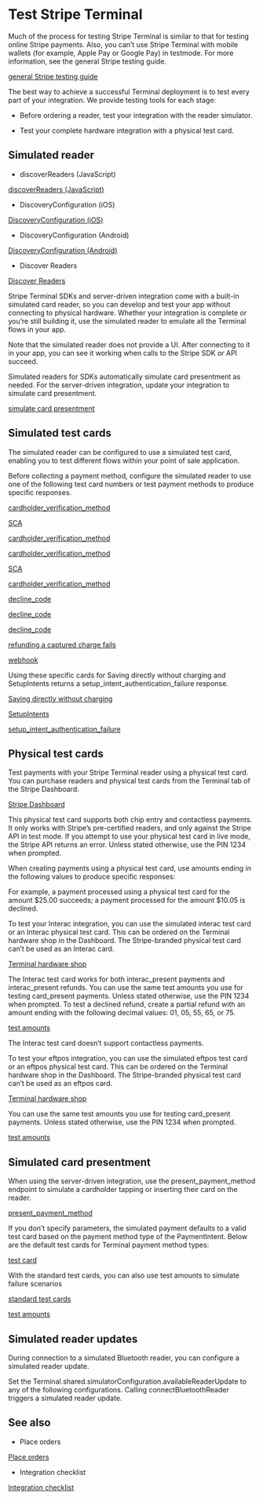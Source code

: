 # Test Stripe Terminal

Much of the process for testing Stripe Terminal is similar to that for testing online Stripe payments. Also, you can’t use Stripe Terminal with mobile wallets (for example, Apple Pay or Google Pay) in testmode. For more information, see the general Stripe testing guide.

[general Stripe testing guide](/testing)

The best way to achieve a successful Terminal deployment is to test every part of your integration. We provide testing tools for each stage:

- Before ordering a reader, test your integration with the reader simulator.

- Test your complete hardware integration with a physical test card.

## Simulated reader

- discoverReaders (JavaScript)

[discoverReaders (JavaScript)](/terminal/references/api/js-sdk#discover-readers)

- DiscoveryConfiguration (iOS)

[DiscoveryConfiguration (iOS)](https://stripe.dev/stripe-terminal-ios/docs/Classes/SCPDiscoveryConfiguration.html)

- DiscoveryConfiguration (Android)

[DiscoveryConfiguration (Android)](https://stripe.dev/stripe-terminal-android/external/com.stripe.stripeterminal.external.models/-discovery-configuration/index.html)

- Discover Readers

[Discover Readers](/api/terminal/readers/list)

Stripe Terminal SDKs and server-driven integration come with a built-in simulated card reader, so you can develop and test your app without connecting to physical hardware. Whether your integration is complete or you’re still building it, use the simulated reader to emulate all the Terminal flows in your app.

Note that the simulated reader does not provide a UI. After connecting to it in your app, you can see it working when calls to the Stripe SDK or API succeed.

Simulated readers for SDKs automatically simulate card presentment as needed. For the server-driven integration, update your integration to simulate card presentment.

[simulate card presentment](/terminal/references/testing#simulated-card-presentment)

## Simulated test cards

The simulated reader can be configured to use a simulated test card, enabling you to test different flows within your point of sale application.

Before collecting a payment method, configure the simulated reader to use one of the following test card numbers or test payment methods to produce specific responses.

[cardholder_verification_method](/api/charges/object#charge_object-payment_method_details-card_present-receipt-cardholder_verification_method)

[SCA](/strong-customer-authentication)

[cardholder_verification_method](/api/charges/object#charge_object-payment_method_details-card_present-receipt-cardholder_verification_method)

[cardholder_verification_method](/api/charges/object#charge_object-payment_method_details-card_present-receipt-cardholder_verification_method)

[SCA](/strong-customer-authentication)

[cardholder_verification_method](/api/charges/object#charge_object-payment_method_details-card_present-receipt-cardholder_verification_method)

[decline_code](/declines/codes)

[decline_code](/declines/codes)

[decline_code](/declines/codes)

[refunding a captured charge fails](/refunds#failed-refunds)

[webhook](/api/events/types#event_types-charge.refund.updated)

Using these specific cards for Saving directly without charging and SetupIntents returns a setup_intent_authentication_failure response.

[Saving directly without charging](/terminal/features/saving-cards/save-cards-directly)

[SetupIntents](/api/setup_intents)

[setup_intent_authentication_failure](/error-codes#setup-intent-authentication-failure)

## Physical test cards

Test payments with your Stripe Terminal reader using a physical test card. You can purchase readers and physical test cards from the Terminal tab of the Stripe Dashboard.

[Stripe Dashboard](https://dashboard.stripe.com/terminal/shop)

This physical test card supports both chip entry and contactless payments. It only works with Stripe’s pre-certified readers, and only against the Stripe API in test mode. If you attempt to use your physical test card in live mode, the Stripe API returns an error. Unless stated otherwise, use the PIN 1234 when prompted.

When creating payments using a physical test card, use amounts ending in the following values to produce specific responses:

For example, a payment processed using a physical test card for the amount $25.00 succeeds; a payment processed for the amount $10.05 is declined.

To test your Interac integration, you can use the simulated interac test card or an Interac physical test card. This can be ordered on the Terminal hardware shop in the Dashboard. The Stripe-branded physical test card can’t be used as an Interac card.

[Terminal hardware shop](https://dashboard.stripe.com/terminal/shop)

The Interac test card works for both interac_present payments and interac_present refunds. You can use the same test amounts you use for testing card_present payments. Unless stated otherwise, use the PIN 1234 when prompted. To test a declined refund, create a partial refund with an amount ending with the following decimal values: 01, 05, 55, 65, or 75.

[test amounts](/terminal/references/testing#physical-test-cards)

The Interac test card doesn’t support contactless payments.

To test your eftpos integration, you can use the simulated eftpos test card or an eftpos physical test card. This can be ordered on the Terminal hardware shop in the Dashboard. The Stripe-branded physical test card can’t be used as an eftpos card.

[Terminal hardware shop](https://dashboard.stripe.com/terminal/shop)

You can use the same test amounts you use for testing card_present payments. Unless stated otherwise, use the PIN 1234 when prompted.

[test amounts](/terminal/references/testing#physical-test-cards)

## Simulated card presentment

When using the server-driven integration, use the present_payment_method endpoint to simulate a cardholder tapping or inserting their card on the reader.

[present_payment_method](/api/terminal/readers/present_payment_method)

If you don’t specify parameters, the simulated payment defaults to a valid test card based on the payment method type of the PaymentIntent. Below are the default test cards for Terminal payment method types:

[test card](/terminal/references/testing#standard-test-cards)

With the standard test cards, you can also use test amounts to simulate failure scenarios

[standard test cards](/terminal/references/testing#standard-test-cards)

[test amounts](/terminal/references/testing#physical-test-cards)

## Simulated reader updates

During connection to a simulated Bluetooth reader, you can configure a simulated reader update.

Set the Terminal.shared.simulatorConfiguration.availableReaderUpdate to any of the following configurations. Calling connectBluetoothReader triggers a simulated reader update.

## See also

- Place orders

[Place orders](/terminal/fleet/placing-orders)

- Integration checklist

[Integration checklist](/terminal/references/checklist)
